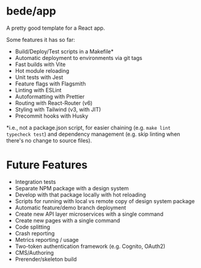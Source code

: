 # bede/app

A pretty good template for a React app.

Some features it has so far:

- Build/Deploy/Test scripts in a Makefile\*
- Automatic deployment to environments via git tags
- Fast builds with Vite
- Hot module reloading
- Unit tests with Jest
- Feature flags with Flagsmith
- Linting with ESLint
- Autoformatting with Prettier
- Routing with React-Router (v6)
- Styling with Tailwind (v3, with JIT)
- Precommit hooks with Husky

\*i.e., not a package.json script, for easier chaining (e.g. `make lint typecheck test`) and dependency management (e.g. skip linting when there's no change to source files).

# Future Features

- Integration tests
- Separate NPM package with a design system
- Develop with that package locally with hot reloading
- Scripts for running with local vs remote copy of design system package
- Automatic feature/demo branch deployment
- Create new API layer microservices with a single command
- Create new pages with a single command
- Code splitting
- Crash reporting
- Metrics reporting / usage
- Two-token authentication framework (e.g. Cognito, OAuth2)
- CMS/Authoring
- Prerender/skeleton build
